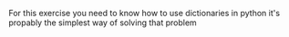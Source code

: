 For this exercise you need to know how to use dictionaries in python it's propably the simplest way of solving that problem
